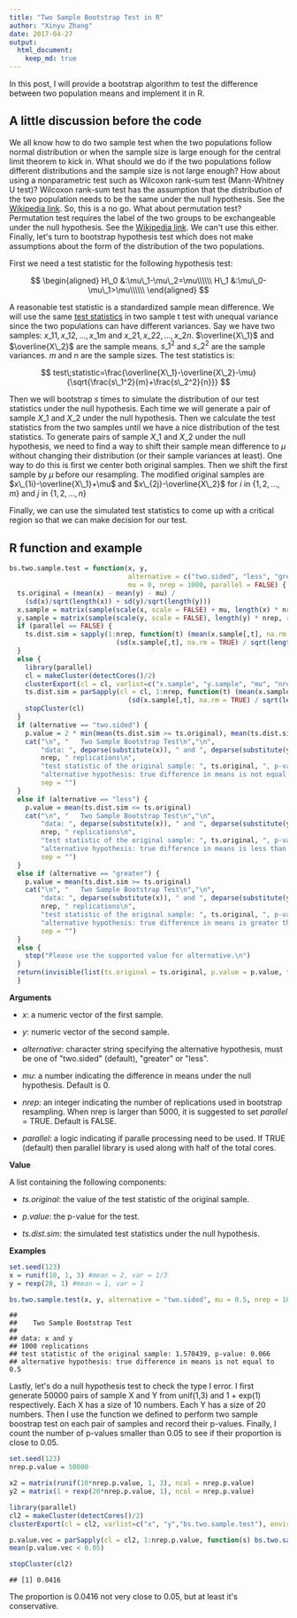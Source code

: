 ```yaml
---
title: "Two Sample Bootstrap Test in R"
author: "Xinyu Zhang"
date: 2017-04-27
output:
  html_document:
    keep_md: true
---
```




In this post, I will provide a bootstrap algorithm to test the difference between two population means and implement it in R.

## A little discussion before the code

We all know how to do two sample test when the two populations follow normal distribution or when the sample size is large enough for the central limit theorem to kick in. What should we do if the two populations follow different distributions and the sample size is not large enough? How about using a nonparametric test such as Wilcoxon rank-sum test (Mann-Whitney U test)? Wilcoxon rank-sum test has the assumption that the distribution of the two population needs to be the same under the null hypothesis. See the [Wikipedia link](https://en.wikipedia.org/wiki/Mann%E2%80%93Whitney_U_test#Assumptions_and_formal_statement_of_hypotheses). So, this is a no go. What about permutation test? Permutation test requires the label of the two groups to be exchangeable under the null hypothesis. See the [Wikipedia link](https://en.wikipedia.org/wiki/Resampling_(statistics)#Permutation_tests). We can't use this either. Finally, let's turn to bootstrap hypothesis test which does not make assumptions about the form of the distribution of the two populations.

First we need a test statistic for the following hypothesis test:

$$
\begin{aligned}
H\_0
&:\mu\_1-\mu\_2=\mu\\\\\\
H\_1
&:\mu\_0-\mu\_1>\mu\\\\\\
\end{aligned}
$$

A reasonable test statistic is a standardized sample mean difference. We will use the same [test statistics](https://en.wikipedia.org/wiki/Welch%27s_t-test#Calculations) in two sample t test with unequal variance since the two populations can have different variances. Say we have two samples: $x\_{11},x\_{12},...,x\_{1m}$ and $x\_{21},x\_{22},...,x\_{2n}$. $\overline{X\_1}$ and $\overline{X\_2}$ are the sample means. $s\_1^2$ and $s\_2^2$ are the sample variances. $m$ and $n$ are the sample sizes. The test statistics is:

$$
test\;statistic=\frac{\overline{X\_1}-\overline{X\_2}-\mu}{\sqrt{\frac{s\_1^2}{m}+\frac{s\_2^2}{n}}}
$$

Then we will bootstrap $s$ times to simulate the distribution of our test statistics under the null hypothesis. Each time we will generate a pair of sample $X\_1$ and $X\_2$ under the null hypothesis. Then we calculate the test statistics from the two samples until we have a nice distribution of the test statistics. To generate pairs of sample $X\_1$ and $X\_2$ under the null hypothesis, we need to find a way to shift their sample mean difference to $\mu$ without changing their distribution (or their sample variances at least). One way to do this is first we center both original samples. Then we shift the first sample by $\mu$ before our resampling. The modified original samples are $x\_{1i}-\overline{X\_1}+\mu$ and $x\_{2j}-\overline{X\_2}$ for $i$ in $\{1,2,...,m\}$ and $j$ in $\{1,2,...,n\}$

Finally, we can use the simulated test statistics to come up with a critical region so that we can make decision for our test.

## R function and example


```r
bs.two.sample.test = function(x, y,
                              alternative = c("two.sided", "less", "greater"),
                              mu = 0, nrep = 1000, parallel = FALSE) {
  ts.original = (mean(x) - mean(y) - mu) /
    (sd(x)/sqrt(length(x)) + sd(y)/sqrt(length(y)))
  x.sample = matrix(sample(scale(x, scale = FALSE) + mu, length(x) * nrep, replace=TRUE), ncol = nrep)
  y.sample = matrix(sample(scale(y, scale = FALSE), length(y) * nrep, replace=TRUE), ncol = nrep)
  if (parallel == FALSE) {
    ts.dist.sim = sapply(1:nrep, function(t) (mean(x.sample[,t], na.rm = TRUE) - mean(y.sample[,t], na.rm = TRUE) - mu) /
                           (sd(x.sample[,t], na.rm = TRUE) / sqrt(length(x)) + sd(y.sample[,t], na.rm = TRUE) / sqrt(length(y))))
  }
  else {
    library(parallel)
    cl = makeCluster(detectCores()/2)
    clusterExport(cl = cl, varlist=c("x.sample", "y.sample", "mu", "nrep", "x", "y"), envir=environment())
    ts.dist.sim = parSapply(cl = cl, 1:nrep, function(t) (mean(x.sample[,t], na.rm = TRUE) - mean(y.sample[,t], na.rm = TRUE) - mu) /
                              (sd(x.sample[,t], na.rm = TRUE) / sqrt(length(x)) + sd(y.sample[,t], na.rm = TRUE) / sqrt(length(y))))
    stopCluster(cl)
  }
  if (alternative == "two.sided") {
    p.value = 2 * min(mean(ts.dist.sim >= ts.original), mean(ts.dist.sim <= ts.original))
    cat("\n", "   Two Sample Bootstrap Test\n","\n",
        "data: ", deparse(substitute(x)), " and ", deparse(substitute(y)), "\n",
        nrep, " replications\n",
        "test statistic of the original sample: ", ts.original, ", p-value: ", p.value, "\n",
        "alternative hypothesis: true difference in means is not equal to ", mu, "\n",
        sep = "")
  }
  else if (alternative == "less") {
    p.value = mean(ts.dist.sim <= ts.original)
    cat("\n", "   Two Sample Bootstrap Test\n","\n",
        "data: ", deparse(substitute(x)), " and ", deparse(substitute(y)), "\n",
        nrep, " replications\n",
        "test statistic of the original sample: ", ts.original, ", p-value: ", p.value, "\n",
        "alternative hypothesis: true difference in means is less than ", mu, "\n",
        sep = "")
  }
  else if (alternative == "greater") {
    p.value = mean(ts.dist.sim >= ts.original)
    cat("\n", "   Two Sample Bootstrap Test\n","\n",
        "data: ", deparse(substitute(x)), " and ", deparse(substitute(y)), "\n",
        nrep, " replications\n",
        "test statistic of the original sample: ", ts.original, ", p-value: ", p.value, "\n",
        "alternative hypothesis: true difference in means is greater than ", mu, "\n",
        sep = "")
  }
  else {
    stop("Please use the supported value for alternative.\n")
  }
  return(invisible(list(ts.original = ts.original, p.value = p.value, ts.dist.sim = ts.dist.sim)))
  }
```

**Arguments**

 - *x*: a numeric vector of the first sample.

 - *y*: numeric vector of the second sample.

 - *alternative*: character string specifying the alternative hypothesis, must be one of "two.sided" (default), "greater" or "less".

 - *mu*: a number indicating the difference in means under the null hypothesis. Default is 0.

 - *nrep*: an integer indicating the number of replications used in bootstrap resampling. When nrep is larger than 5000, it is suggested to set *parallel* = TRUE. Default is FALSE.

 - *parallel*: a logic indicating if paralle processing need to be used. If TRUE (default) then parallel library is used along with half of the total cores.

**Value**

A list containing the following components:

 - *ts.original*: the value of the test statistic of the original sample.

 - *p.value*: the p-value for the test.

 - *ts.dist.sim*: the simulated test statistics under the null hypothesis.

**Examples**

```r
set.seed(123)
x = runif(10, 1, 3) #mean = 2, var = 1/3
y = rexp(20, 1) #mean = 1, var = 1

bs.two.sample.test(x, y, alternative = "two.sided", mu = 0.5, nrep = 1000)
```

```
## 
##    Two Sample Bootstrap Test
## 
## data: x and y
## 1000 replications
## test statistic of the original sample: 1.570439, p-value: 0.066
## alternative hypothesis: true difference in means is not equal to 0.5
```

Lastly, let's do a null hypothesis test to check the type I error. I first generate 50000 pairs of sample X and Y from unif(1,3) and 1 + exp(1) respectively. Each X has a size of 10 numbers. Each Y has a size of 20 numbers. Then I use the function we defined to perform two sample boostrap test on each pair of samples and record their p-values. Finally, I count the number of p-values smaller than 0.05 to see if their proportion is close to 0.05.


```r
set.seed(123)
nrep.p.value = 50000

x2 = matrix(runif(10*nrep.p.value, 1, 3), ncol = nrep.p.value)
y2 = matrix(1 + rexp(20*nrep.p.value, 1), ncol = nrep.p.value)

library(parallel)
cl2 = makeCluster(detectCores()/2)
clusterExport(cl = cl2, varlist=c("x", "y","bs.two.sample.test"), envir=environment())

p.value.vec = parSapply(cl = cl2, 1:nrep.p.value, function(s) bs.two.sample.test(x[,s], y[,s], mu=0)$p.value)
mean(p.value.vec < 0.05)

stopCluster(cl2)
```


```
## [1] 0.0416
```


The proportion is 0.0416 not very close to 0.05, but at least it's conservative.



